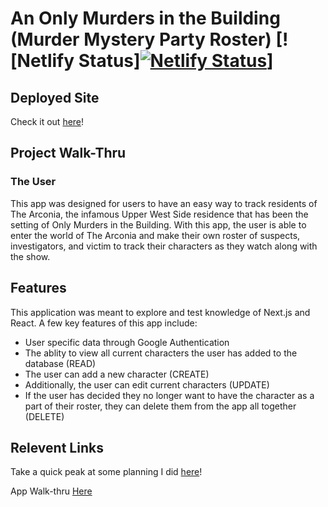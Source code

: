 # An Only Murders in the Building (Murder Mystery Party Roster) [![Netlify Status][![Netlify Status](https://api.netlify.com/api/v1/badges/42166a4e-28b5-49a8-9e14-9f40590520c8/deploy-status)](https://app.netlify.com/sites/murder-mystery-roster-mc/deploys)]

## Deployed Site
Check it out [here](https://murder-mystery-roster-mc.netlify.app/)!

## Project Walk-Thru
### The User
This app was designed for users to have an easy way to track residents of The Arconia, the infamous Upper West Side residence that has been the setting of Only Murders in the Building. With this app, the user is able to enter the world of The Arconia and make their own roster of suspects, investigators, and victim to track their characters as they watch along with the show. 

## Features
This application was meant to explore and test knowledge of Next.js and React. A few key features of this app include:
- User specific data through Google Authentication
- The ablity to view all current characters the user has added to the database (READ)
- The user can add a new character (CREATE)
- Additionally, the user can edit current characters (UPDATE)
- If the user has decided they no longer want to have the character as a part of their roster, they can delete them from the app all together (DELETE)

## Relevent Links
Take a quick peak at some planning I did [here](https://www.canva.com/design/DAFxXBzIIzk/rJpV_ToVHInXkG4Rjy3fJA/edit?utm_content=DAFxXBzIIzk&utm_campaign=designshare&utm_medium=link2&utm_source=sharebutton)!

App Walk-thru [Here](https://www.loom.com/share/3908d430ee3e45819c32363a3fdc5120?sid=af393feb-c9fa-4960-8a38-60563fcad909)
